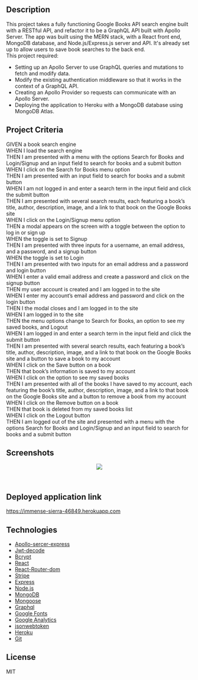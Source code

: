 ## Description

This project takes a fully functioning Google Books API search engine built with a RESTful API, and refactor it to be a GraphQL API built with Apollo Server. The app was built using the MERN stack, with a React front end, MongoDB database, and Node.js/Express.js server and API. It's already set up to allow users to save book searches to the back end.
 <br />
 This project required:
* Setting up an Apollo Server to use GraphQL queries and mutations to fetch and modify data.
* Modify the existing authentication middleware so that it works in the context of a GraphQL API.
* Creating an Apollo Provider so requests can communicate with an Apollo Server.
* Deploying the application to Heroku with a MongoDB database using MongoDB Atlas.

## Project Criteria

GIVEN a book search engine<br/>
WHEN I load the search engine<br/>
THEN I am presented with a menu with the options Search for Books and Login/Signup and an input field to search for books and a submit button<br/>
WHEN I click on the Search for Books menu option<br/>
THEN I am presented with an input field to search for books and a submit button<br/>
WHEN I am not logged in and enter a search term in the input field and click the submit button<br/>
THEN I am presented with several search results, each featuring a book’s title, author, description, image, and a link to that book on the Google Books site<br/>
WHEN I click on the Login/Signup menu option<br/>
THEN a modal appears on the screen with a toggle between the option to log in or sign up<br/>
WHEN the toggle is set to Signup<br/>
THEN I am presented with three inputs for a username, an email address, and a password, and a signup button<br/>
WHEN the toggle is set to Login<br/>
THEN I am presented with two inputs for an email address and a password and login button<br/>
WHEN I enter a valid email address and create a password and click on the signup button<br/>
THEN my user account is created and I am logged in to the site<br/>
WHEN I enter my account’s email address and password and click on the login button<br/>
THEN I the modal closes and I am logged in to the site<br/>
WHEN I am logged in to the site<br/>
THEN the menu options change to Search for Books, an option to see my saved books, and Logout<br/>
WHEN I am logged in and enter a search term in the input field and click the submit button<br/>
THEN I am presented with several search results, each featuring a book’s title, author, description, image, and a link to that book on the Google Books site and a button to save a book to my account<br/>
WHEN I click on the Save button on a book<br/>
THEN that book’s information is saved to my account<br/>
WHEN I click on the option to see my saved books<br/>
THEN I am presented with all of the books I have saved to my account, each featuring the book’s title, author, description, image, and a link to that book on the Google Books site and a button to remove a book from my account<br/>
WHEN I click on the Remove button on a book<br/>
THEN that book is deleted from my saved books list<br/>
WHEN I click on the Logout button<br/>
THEN I am logged out of the site and presented with a menu with the options Search for Books and Login/Signup and an input field to search for books and a submit button  <br/>

## Screenshots

<p align="center"><img src="./images/Google-Book-Search.gif"></p>  <br /> 


## Deployed application link
https://immense-sierra-46849.herokuapp.com<br />


## Technologies

  - [Apollo-sercer-express](https://www.apollographql.com/docs/react/essentials/setup.html)
  - [Jwt-decode](https://www.npmjs.com/package/jwt-decode)
  - [Bcrypt](https://www.npmjs.com/package/bcrypt)
  - [React](https://reactjs.org/)
  - [React-Router-dom](https://reacttraining.com/react-router/web/guides/quick-start)
  - [Stripe](https://stripe.com/)
  - [Express](https://expressjs.com/)
  - [Node.js](https://nodejs.org/)
  - [MongoDB](https://www.mongodb.com/)
  - [Mongoose](https://mongoosejs.com/)
  - [Graphql](https://graphql.org/)
  - [Google Fonts](https://fonts.google.com/)
  - [Google Analytics](https://analytics.google.com/)
  - [jsonwebtoken](https://www.npmjs.com/package/jsonwebtoken)
  - [Heroku](https://www.heroku.com/)
  - [Git](https://git-scm.com/)

## License

MIT <br />
